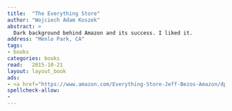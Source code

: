 ```yaml
---
title:  "The Everything Store"
author: "Wojciech Adam Koszek"
abstract: >
  Dark background behind Amazon and its success. I liked it.
address: "Menlo Park, CA"
tags:
- books
categories: books
read:	2015-10-21
layout: layout_book
ads:
- <a href="https://www.amazon.com/Everything-Store-Jeff-Bezos-Amazon/dp/0316219282/ref=as_li_ss_il?s=books&ie=UTF8&qid=1466061278&sr=1-1&keywords=The+Everything+Store%3A+Jeff+Bezos+and+the+Age+of+Amazon&linkCode=li2&tag=wojcadamkoszh-20&linkId=4dc8556afdb66868b934946e1ba6a15d" target="_blank"><img border="0" src="//ws-na.amazon-adsystem.com/widgets/q?_encoding=UTF8&ASIN=0316219282&Format=_SL160_&ID=AsinImage&MarketPlace=US&ServiceVersion=20070822&WS=1&tag=wojcadamkoszh-20" ></a><img src="//ir-na.amazon-adsystem.com/e/ir?t=wojcadamkoszh-20&l=li2&o=1&a=0316219282" width="1" height="1" border="0" alt="" style="border:none !important; margin:0px !important;" />
spellcheck-allow:
- 
---
```


